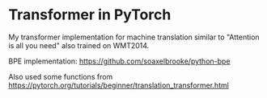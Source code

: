 # Transformer in PyTorch

My transformer implementation for machine translation similar to "Attention is all you need" also trained on WMT2014.

BPE implementation: https://github.com/soaxelbrooke/python-bpe

Also used some functions from https://pytorch.org/tutorials/beginner/translation_transformer.html
